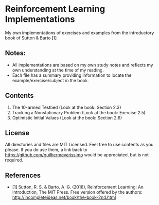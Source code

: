 # Reinforcement Learning Implementations
My own implementations of exercises and examples from the introductory book of Sutton & Barto [1]

## Notes: 
- All implementations are based on my own study notes and reflects my own understanding at the time of my reading.
- Each file has a summary providing information to locate the example/exercise/subject in the book.

## Contents
01. The 10-armed Testbed (Look at the book: Section 2.3)
02. Tracking a Nonstationary Problem (Look at the book: Exercise 2.5)
03. Optimistic Initial Values (Look at the book: Section 2.6)

## License
All directories and files are MIT Licensed. Feel free to use contents as you please. If you do use them, a link back to https://github.com/guilhermeverissimo would be appreciated, but is not required.

## References
- [1] Sutton, R. S. & Barto, A. G. (2018), Reinforcement Learning: An Introduction, The MIT Press.
Free version offered by the authors: http://incompleteideas.net/book/the-book-2nd.html
